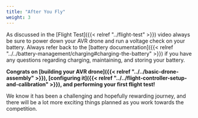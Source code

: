 ```yaml
---
title: "After You Fly"
weight: 3
---
```


As discussed in the [Flight Test]({{< relref "../flight-test" >}}) video always be sure
to power down your AVR drone and run a voltage check on your battery. Always refer back
to the [battery
documentation]({{< relref "../../battery-management/charging#charging-the-battery" >}})
if you have any questions regarding charging, maintaining, and storing your battery.

**Congrats on [building your AVR drone]({{< relref "../../basic-drone-assembly" >}}),
[configuring it]({{< relref "../../flight-controller-setup-and-calibration" >}}), and
performing your first flight test!**

We know it has been a challenging and hopefully rewarding journey, and there will be a
lot more exciting things planned as you work towards the competition.
